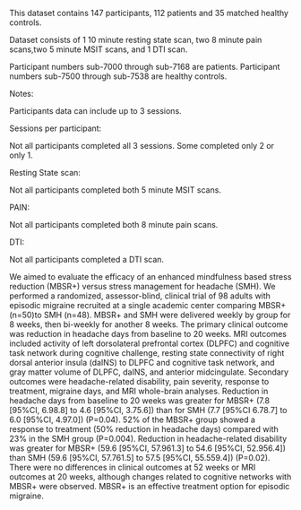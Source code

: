 This dataset contains 147 participants, 112 patients and 35 matched healthy controls.

Dataset consists of 1 10 minute resting state scan, two 8 minute pain scans,two 5 minute MSIT scans, and 1 DTI scan.

Participant numbers sub-7000 through sub-7168 are patients.
Participant numbers sub-7500 through sub-7538 are healthy controls.

Notes:

Participants data can include up to 3 sessions.

Sessions per participant:

Not all participants completed all 3 sessions. Some completed only 2 or only 1.

Resting State scan:

Not all participants completed both 5 minute MSIT scans.

PAIN:

Not all participants completed both 8 minute pain scans.

DTI:

Not all participants completed a DTI scan.


We aimed to evaluate the efficacy of an enhanced mindfulness based stress reduction (MBSR+) versus 
stress management for headache (SMH). We performed a randomized, assessor-blind, clinical trial of 
98 adults with episodic migraine recruited at a single academic center comparing MBSR+ (n=50)to SMH 
(n=48). MBSR+ and SMH were delivered weekly by group for 8 weeks, then bi-weekly for another 8 weeks. 
The primary clinical outcome was reduction in headache days from baseline to 20 weeks. MRI outcomes 
included activity of left dorsolateral prefrontal cortex (DLPFC) and cognitive task network during 
cognitive challenge, resting state connectivity of right dorsal anterior insula (daINS) to DLPFC and 
cognitive task network, and gray matter volume of DLPFC, daINS, and anterior midcingulate. Secondary 
outcomes were headache-related disability, pain severity, response to treatment, migraine days, and MRI 
whole-brain analyses. Reduction in headache days from baseline to 20 weeks was greater for 
MBSR+ (7.8 [95%CI, 6.98.8] to 4.6 [95%CI, 3.75.6]) than for SMH (7.7 [95%CI 6.78.7] to 6.0 [95%CI, 4.97.0]) (P=0.04).
 52% of the MBSR+ group showed a response to treatment (50% reduction in headache days) compared with 23% 
 in the SMH group (P=0.004). Reduction in headache-related disability was greater for MBSR+ (59.6 [95%CI, 57.961.3] 
 to 54.6 [95%CI, 52.956.4]) than SMH (59.6 [95%CI, 57.761.5] to 57.5 [95%CI, 55.559.4]) (P=0.02). There were no 
 differences in clinical outcomes at 52 weeks or MRI outcomes at 20 weeks, although changes related to cognitive 
 networks with MBSR+ were observed. MBSR+ is an effective treatment option for episodic migraine.